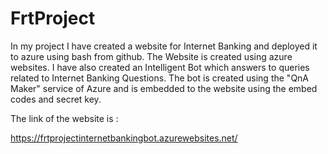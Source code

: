 # FrtProject


In my project I have created a website for Internet Banking and deployed it to azure using bash from github.
The Website is created using azure websites.
I have also created an Intelligent Bot which answers to queries related to Internet Banking Questions. 
The bot is created using the "QnA Maker" service of Azure and is embedded to the website using the embed codes and secret key.

The link of the website is : 

https://frtprojectinternetbankingbot.azurewebsites.net/

